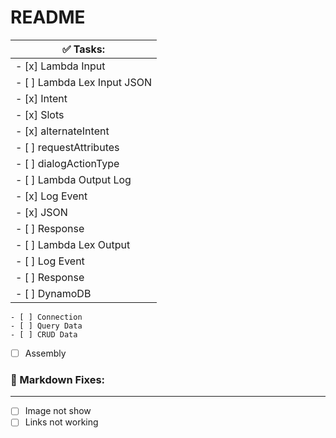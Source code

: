 # README

| **✅ Tasks:** |
| --- |
| - [x] Lambda Input | 
| - [ ] Lambda Lex Input JSON | 
| 	- [x] Intent  | 
| 	- [x] Slots | 
| 	- [x] alternateIntent | 
| 	- [ ] requestAttributes | 
| 	- [ ] dialogActionType | 
| - [ ] Lambda Output Log | 
| 	- [x] Log Event | 
| 	- [x] JSON | 
| 	- [ ] Response | 
| - [ ] Lambda Lex Output  | 
| 	- [ ] Log Event | 
| 	- [ ] Response  | 
| - [ ] DynamoDB | 
	- [ ] Connection
	- [ ] Query Data
	- [ ] CRUD Data
- [ ] Assembly




### **🐛 Markdown Fixes:**
---
- [ ] Image not show
- [ ] Links not working
